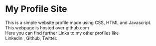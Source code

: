 # My Profile Site 
This is a simple website profile made using CSS, HTML and Javascript.<br>
This webpage is hosted over github.com <br>
Here you can find further Links to my other profiles like <br>
Linkedin , Github, Twitter. 

